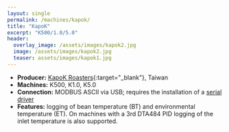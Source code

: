```yaml
---
layout: single
permalink: /machines/kapok/
title: "KapoK"
excerpt: "K500/1.0/5.0"
header:
  overlay_image: /assets/images/kapok2.jpg
  image: /assets/images/kapok2.jpg
  teaser: assets/images/kapok1.jpg
---
```

* __Producer:__ [KapoK Roasters](http://kapokcoffee.com/en/){:target="_blank"}, Taiwan
* __Machines:__ K500, K1.0, K5.0
* __Connection:__ MODBUS ASCII via USB; requires the installation of a [serial driver](/modbus_serial/)
* __Features:__ logging of bean temperature (BT) and environmental temperature (ET).  On machines with a 3rd DTA484 PID logging of the inlet temperature is also supported.

